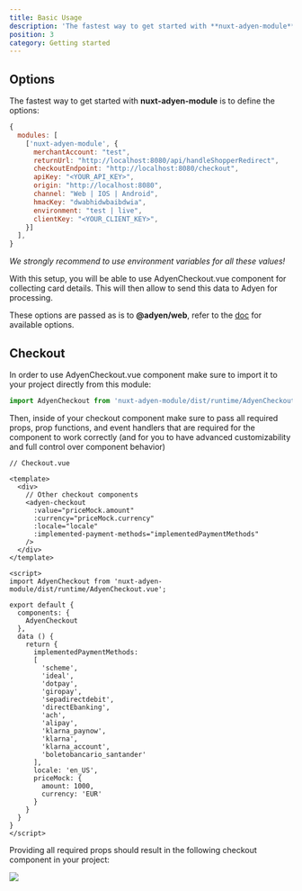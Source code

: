 ```yaml
---
title: Basic Usage
description: 'The fastest way to get started with **nuxt-adyen-module** is to define the options like `clientKey`, `environment`, and `locale`:'
position: 3
category: Getting started
---
```


## Options

The fastest way to get started with **nuxt-adyen-module** is to define the options:

```js {}[nuxt.config.js]
{
  modules: [
    ['nuxt-adyen-module', {
      merchantAccount: "test",
      returnUrl: "http://localhost:8080/api/handleShopperRedirect",
      checkoutEndpoint: "http://localhost:8080/checkout",
      apiKey: "<YOUR_API_KEY>",
      origin: "http://localhost:8080",
      channel: "Web | IOS | Android",
      hmacKey: "dwabhidwbaibdwia",
      environment: "test | live",
      clientKey: "<YOUR_CLIENT_KEY>",
    }]
  ],
}
```

*We strongly recommend to use environment variables for all these values!*

With this setup, you will be able to use AdyenCheckout.vue component for collecting card details. This will then allow to send this data to Adyen for processing.

These options are passed as is to **@adyen/web**, refer to the [doc](https://github.com/Adyen/adyen-web) for available options.

## Checkout

In order to use AdyenCheckout.vue component make sure to import it to your project directly from this module:

```js
import AdyenCheckout from 'nuxt-adyen-module/dist/runtime/AdyenCheckout.vue';
```

Then, inside of your checkout component make sure to pass all required props, prop functions, and event handlers that are required for the component to work correctly (and for you to have advanced customizability and full control over component behavior)

```vue
// Checkout.vue

<template>
  <div>
    // Other checkout components
    <adyen-checkout
      :value="priceMock.amount"
      :currency="priceMock.currency"
      :locale="locale"
      :implemented-payment-methods="implementedPaymentMethods"
    />
  </div>
</template>

<script>
import AdyenCheckout from 'nuxt-adyen-module/dist/runtime/AdyenCheckout.vue';

export default {
  components: {
    AdyenCheckout
  },
  data () {
    return {
      implementedPaymentMethods:
      [
        'scheme',
        'ideal',
        'dotpay',
        'giropay',
        'sepadirectdebit',
        'directEbanking',
        'ach',
        'alipay',
        'klarna_paynow',
        'klarna',
        'klarna_account',
        'boletobancario_santander'
      ],
      locale: 'en_US',
      priceMock: {
        amount: 1000,
        currency: 'EUR'
      }
    }
  }
}
</script>
```

Providing all required props should result in the following checkout component in your project:

<img src="/adyen-checkout.png"/>
